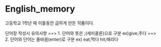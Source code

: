 # English_memory
고등학교 1학년 때 이틀동안 급하게 만든 작품이다. 

단어장 작성시 유의사항
	==> 1. 단어와 뜻은 ;(세미콜론)으로 구분 ex)give;주다
	==> 2. 단어와 단어는 줄바꿈(enter)로 구분 ex) eat;먹다
						                                  hit;때리다

